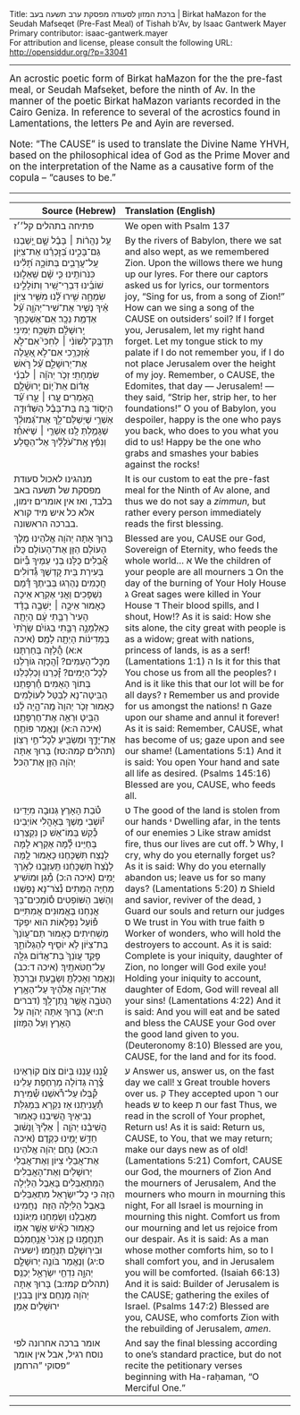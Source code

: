 <html>
<head></head>
<body>
Title: ברכת המזון לסעודה מפסקת ערב תשעה בעב | Birkat haMazon for the Seudah Mafseqet (Pre-Fast Meal) of Tishah b'Av, by Isaac Gantwerk Mayer<br />
Primary contributor: isaac-gantwerk.mayer<br />
For attribution and license, please consult the following URL: <a href="http://opensiddur.org/?p=33041">http://opensiddur.org/?p=33041</a>
<p />
<hr />

<div class="english" style="font-size: 1.2em;">
An acrostic poetic form of Birkat haMazon for the the pre-fast meal, or Seudah Mafseḳet, before the ninth of Av. In the manner of the poetic Birkat haMazon variants recorded in the Cairo Geniza. In reference to several of the acrostics found in Lamentations, the letters Pe and Ayin are reversed.

Note: “The CAUSE” is used to translate the Divine Name YHVH, based on the philosophical idea of God as the Prime Mover and on the interpretation of the Name as a causative form of the copula – “causes to be.”
</div>

<hr />

<table style="margin-left: auto;margin-right: auto;" class="draggable">
<thead><tr><th id="x" style="text-align: right;">Source (Hebrew)</th><th style="text-align: left;">Translation (English)</th></tr></thead>
<tbody>
<tr><td style="vertical-align:top;">
<div class="liturgy"><span lang="he">
<span class="instruction">פתיחה בתהלים קל׳׳ז</span>
</span></div></td>
 
<td style="vertical-align:top;">
<div class="english">
<span class="instruction">We open with Psalm 137</span>
</div></td></tr>


<tr><td style="vertical-align:top;">
<div class="liturgy"><span lang="he">
עַ֥ל נַהֲר֨וֹת ׀ בָּבֶ֗ל 
שָׁ֣ם יָ֭שַׁבְנוּ גַּם־בָּכִ֑ינוּ בְּ֝זׇכְרֵ֗נוּ אֶת־צִיּֽוֹן׃
עַֽל־עֲרָבִ֥ים בְּתוֹכָ֑הּ תָּ֝לִ֗ינוּ כִּנֹּרוֹתֵֽינוּ׃
כִּ֤י שָׁ֨ם שְֽׁאֵל֢וּנוּ שׁוֹבֵ֡ינוּ דִּבְרֵי־שִׁ֭יר וְתוֹלָלֵ֣ינוּ שִׂמְחָ֑ה 
שִׁ֥ירוּ לָ֗֝נוּ מִשִּׁ֥יר צִיּֽוֹן׃
אֵ֗יךְ נָשִׁ֥יר אֶת־שִׁיר־יְהֹוָ֑ה עַ֗֝ל אַדְמַ֥ת נֵכָֽר׃
אִֽם־אֶשְׁכָּחֵ֥ךְ יְֽרוּשָׁלָ֗&#x200d;ִם תִּשְׁכַּ֥ח יְמִינִֽי׃
תִּדְבַּֽק־לְשׁוֹנִ֨י ׀ לְחִכִּי֮ אִם־לֹ֢א אֶ֫זְכְּרֵ֥כִי 
אִם־לֹ֣א אַ֭עֲלֶה אֶת־יְרוּשָׁלַ֑&#x200d;ִם עַ֗֝ל רֹ֣אשׁ שִׂמְחָתִֽי׃
זְכֹ֤ר יְהֹוָ֨ה ׀ לִבְנֵ֬י אֱד֗וֹם אֵת֮ י֤וֹם יְֽרוּשָׁ֫לָ֥&#x200d;ִם הָ֭אֹ֣מְרִים
עָ֤רוּ ׀ עָ֑רוּ עַ֗֝ד הַיְס֥וֹד בָּֽהּ׃
בַּת־בָּבֶ֗ל הַשְּׁד֫וּדָ֥ה אַשְׁרֵ֥י שֶׁיְשַׁלֶּם־לָ֑ךְ 
אֶת־גְּ֝מוּלֵ֗ךְ שֶׁגָּמַ֥לְתְּ לָֽנוּ׃
אַשְׁרֵ֤י ׀ שֶׁיֹּאחֵ֓ז וְנִפֵּ֬ץ אֶֽת־עֹ֝לָלַ֗יִךְ אֶל־הַסָּֽלַע׃
</span></div></td>
 
<td style="vertical-align:top;">
<div class="english">
By the rivers of Babylon, 
there we sat and also wept, as we remembered Zion. 
Upon the willows there we hung up our lyres. 
For there our captors asked us for lyrics, our tormentors joy, 
“Sing for us, from a song of Zion!” 
How can we sing a song of the CAUSE on outsiders’ soil? 
If I forget you, Jerusalem, let my right hand forget. 
Let my tongue stick to my palate if I do not remember you, 
if I do not place Jerusalem over the height of my joy. 
Remember, o CAUSE, the Edomites, that day — Jerusalem! — they said, 
“Strip her, strip her, to her foundations!” 
O you of Babylon, you despoiler, happy is the one who pays you back, 
who does to you what you did to us! 
Happy be the one who grabs and smashes your babies against the rocks!
</div></td></tr>


<tr><td style="vertical-align:top;">
<div class="liturgy"><span lang="he">
<span class="instruction">מנהגינו לאכול סעודת מפסקת של תשעה באב בלבד, ואז אין אומרים זימון, 
אלא כל איש מיד קורא בברכה הראשונה.</span>
</span></div></td>
 
<td style="vertical-align:top;">
<div class="english">
<span class="instruction">It is our custom to eat the pre-fast meal for the Ninth of Av alone, and thus we do not say a <em>zimmun</em>, 
but rather every person immediately reads the first blessing.</span>
</div></td></tr>


<tr><td style="vertical-align:top;">
<div class="liturgy"><span lang="he">
בָּרוּךְ אַתָּה 
יְהֹוָה אֱלֹהֵינוּ
מֶלֶךְ הָעוֹלָם 
הַזָּן אֶת־הָעוֹלָם כֻּלּוֹ׃
אֲ֯בֵלִים כֻּלָּנוּ בְּנֵי עַמֶּיךָ
בְּ֯יוֹם בְּעִירַת בֵּית קׇדְשֶׁךָ
גְּ֯דוֹלִים חֲכָמִים נֶהֶרְגוּ בְּבֵיתֶךָ
דָּ֯מָם נִשְׁפָּכִים וַאֲנִי אֶקְרָא אֵיכָה
כָּאָמוּר	אֵיכָ֣ה ׀ יָשְׁבָ֣ה בָדָ֗ד 
הָעִיר֙ רַבָּ֣תִי עָ֔ם הָיְתָ֖ה כְּאַלְמָנָ֑ה 
רַּבָּ֣תִי בַגּוֹיִ֗ם שָׂרָ֙תִי֙ בַּמְּדִינ֔וֹת הָיְתָ֖ה לָמַֽס׃ <span class="citation">(איכה א:א)</span>
הֲ֯לָזָה בְּחַרְתָּנוּ מִכׇּל־הָעַמִּים?
וְ֯הֲכָזָה גּוֹרָלֵנוּ לְכׇל־הַיָּמִים?
זׇ֯כְרֵנוּ וְכַלְכְּלֵנוּ בְּתוֹךְ הָאֻמִּים
חֶ֯רְפָּתֵנוּ הַבִּיטָה־נָא לְבַטֵּל לְעוֹלָמִים
כָּאָמוּר	זְכֹ֤ר יְהוָה֙ מֶֽה־הָ֣יָה לָ֔נוּ 
הַבִּ֖יטָ וּרְאֵ֥ה אֶת־חֶרְפָּתֵֽנוּ׃ <span class="citation">(איכה ה:א)</span>
וְנֶאֱמַר	פּוֹתֵ֥חַ אֶת־יָדֶ֑ךָ 
וּמַשְׂבִּ֖יעַ לְכׇל־חַ֣י רָצֽוֹן׃ <span class="citation">(תהלים קמה:טז)</span>
בָּרוּךְ אַתָּה יְהֹוָה 
הַזָּן אֶת־הַכּל׃
</span></div></td>
 
<td style="vertical-align:top;">
<div class="english">
Blessed are you, 
CAUSE our God, 
Sovereign of Eternity, 
who feeds the whole world…
א We the children of your people are all mourners 
ב On the day of the burning of Your Holy House
ג Great sages were killed in Your House
ד Their blood spills, and I shout, How!?
As it is said: How she sits alone, 
the city great with people is as a widow; 
great with nations, princess of lands, is as a serf! <span class="citation">(Lamentations 1:1)</span>
ה Is it for this that You chose us from all the peoples?
ו And is it like this that our lot will be for all days?
ז Remember us and provide for us amongst the nations!
ח Gaze upon our shame and annul it forever!
As it is said: Remember, CAUSE, what has become of us; 
gaze upon and see our shame! <span class="citation">(Lamentations 5:1)</span>
And it is said: You open Your hand 
and sate all life as desired. <span class="citation">(Psalms 145:16)</span>
Blessed are you, CAUSE, 
who feeds all.
</div></td></tr>


<tr><td style="vertical-align:top;">
<div class="liturgy"><span lang="he">
טֹ֯בַת הָאָרֶץ גְּנוּבָה מִיָּדֵינוּ
י֯וֹשְׁבֵי מֶשֶׁךְ בְּאָהֳלִי אוֹיְבֵינוּ
כְּ֯קַשׁ בְּמוֹ־אֵשׁ כֵּן נִקְצַרְנוּ בְּחַיֵּינוּ
לָ֯מָּה אֶקְרָא לָמָּה לָנֶצַח תִּשְׁכָּחֶנּוּ
כָּאָמוּר	לָ֤מָּה לָנֶ֙צַח֙ תִּשְׁכָּחֵ֔נוּ 
תַּֽעַזְבֵ֖נוּ לְאֹ֥רֶךְ יָמִֽים׃ <span class="citation">(איכה ה:כ)</span>
מָ֯גֵן וּמוֹשִׁיעַ מְחַיֶּה הַמֵּתִים
נְ֯צֹר־נָא נָפְשֵׁנוּ וְהַשֵּׁב הַשּׁוֹפְטִים
ס֯וֹמְכִים־בָּךְ אֲנַחְנוּ בֶּאֱמוּנִים אֲמִתִּיִּים
פּ֯וֹעֵל נִפְלָאוֹת הוּא יִפְקֹד מַשְׁחִיתִים
כָּאָמוּר	תַּם־עֲוֺנֵךְ֙ בַּת־צִיּ֔וֹן 
לֹ֥א יוֹסִ֖יף לְהַגְלוֹתֵ֑ךְ 
פָּקַ֤ד עֲוֺנֵךְ֙ בַּת־אֱד֔וֹם 
גִּלָּ֖ה עַל־חַטֹּאתָֽיִךְ׃ <span class="citation">(איכה ד:כב)</span>
וְנֶאֱמַר	וְאָכַלְתָּ֖ 
וְשָׂבָ֑עְתָּ 
וּבֵֽרַכְתָּ֙ אֶת־יְהֹוָ֣ה אֱלֹהֶ֔יךָ עַל־הָאָ֥רֶץ הַטֹּבָ֖ה אֲשֶׁ֥ר נָֽתַן־לָֽךְ׃ <span class="citation">(דברים ח:יא)</span>
בָּרוּךְ אַתָּה יְהֹוָה 
עַל הָאָרֶץ וְעַל הַמָּזוֹן׃
</span></div></td>
 
<td style="vertical-align:top;">
<div class="english">
ט The good of the land is stolen from our hands
י Dwelling afar, in the tents of our enemies
כ Like straw amidst fire, thus our lives are cut off.
ל Why, I cry, why do you eternally forget us?
As it is said: Why do you eternally abandon us; 
leave us for so many days? <span class="citation">(Lamentations 5:20)</span>
מ Shield and savior, reviver of the dead,
נ Guard our souls and return our judges
ס We trust in You with true faith
פ Worker of wonders, who will hold the destroyers to account.
As it is said: Complete is your iniquity, daughter of Zion, 
no longer will God exile you! 
Holding your iniquity to account, daughter of Edom, 
God will reveal all your sins! <span class="citation">(Lamentations 4:22)</span>
And it is said: And you will eat 
and be sated 
and bless the CAUSE your God over the good land given to you. <span class="citation">(Deuteronomy 8:10)</span>
Blessed are you, CAUSE, 
for the land and for its food.
</div></td></tr>


<tr><td style="vertical-align:top;">
<div class="liturgy"><span lang="he">
עֲ֯נֵנוּ עֲנֵנוּ בְּיוֹם צוֹם קוֹרְאֵינוּ
צָ֯רָה גְּדוֹלָה מְרַחֶפֶת עָלֵינוּ
קִ֯בְּלוּ עַל־רֹ֯אשֵׁנוּ שְׁ֯מִירַת תַּ֯עֲנִיתֵנוּ
אָז נִקְרָא בִּמְגִלַּת נְבִיאֶיךָ הֲשִׁיבֵנוּ
כָּאָמוּר	הֲשִׁיבֵ֨נוּ יְהֹוָ֤ה ׀ אֵלֶ֙יךָ֙ וְֽנָשׁ֔וּבָ
חַדֵּ֥שׁ יָמֵ֖ינוּ כְּקֶֽדֶם׃ <span class="citation">(איכה ה:כא)</span>
נַחֵם יְהֹוָה אֱלהֵינוּ אֶת־אֲבֵלֵי צִיּוֹן 
וְ‏אֶת־אֲבֵלֵי יְרוּשָׁלַיִם
וְאֶת־הָאֲבֵלִים הַמִּתְאַבְּלִים בָּאֵבֶל הַלַּיְלָה הַזֶּה
כִּי כׇל־יִשְׂרָאֵל מִתְאַבְּלִים בְּאֵבֶל הַלַּיְלָה הַזֶּה׃ 
נַחֲמִינוּ מֵאֶבְלֵנוּ וְשַׂמְּחֵנוּ מִיְּגוֹנֵנוּ׃
כָּאָמוּר	כְּאִ֕ישׁ אֲשֶׁ֥ר אִמּ֖וֹ תְּנַחֲמֶ֑נּוּ 
כֵּ֤ן אָֽנֹכִי֙ אֲנַ֣חֶמְכֶ֔ם וּבִירֽוּשָׁלִַ֖ם תְּנֻחָֽמוּ׃ <span class="citation">(ישעיה ס:יג)</span>
וְנֶאֱמַר	בֹּונֵ֣ה יְרוּשָׁלִַ֣ם יְהוָ֑ה 
נִדְחֵ֖י יִשְׂרָאֵ֣ל יְכַנֵּֽס׃ <span class="citation">(תהלים קמז:ב)</span>
בָּרוּךְ אַתָּה יְהֹוָה 
מְנַחֵם צִיּוֹן בְּבִנְיַן ירוּשָׁלַיִם 
אָמֵן׃
</span></div></td>
 
<td style="vertical-align:top;">
<div class="english">
ע Answer us, answer us, on the fast day we call!
צ Great trouble hovers over us.
ק They accepted upon ר our heads ש to keep ת our fast
Thus, we read in the scroll of Your prophet, Return us! 
As it is said: Return us, CAUSE, to You, that we may return; 
make our days new as of old! <span class="citation">(Lamentations 5:21)</span>
Comfort, CAUSE our God, the mourners of Zion
And the mourners of Jerusalem,
And the mourners who mourn in mourning this night,
For all Israel is mourning in mourning this night.
Comfort us from our mourning and let us rejoice from our despair.
As it is said: As a man whose mother comforts him, 
so to I shall comfort you, and in Jerusalem you will be comforted. <span class="citation">(Isaiah 66:13)</span>
And it is said: Builder of Jerusalem is the CAUSE; 
gathering the exiles of Israel. <span class="citation">(Psalms 147:2)</span>
Blessed are you, CAUSE, 
who comforts Zion with the rebuilding of Jerusalem, 
<em>amen</em>.
</div></td></tr>


<tr><td style="vertical-align:top;">
<div class="liturgy"><span lang="he">
<span class="instruction">אומר ברכה אחרונה לפי נוסח רגיל, 
אבל אין אומר פסוקי ”הרחמן“</span>
</span></div></td>
 
<td style="vertical-align:top;">
<div class="english">
<span class="instruction">And say the final blessing according to one’s standard practice, 
but do not recite the petitionary verses beginning with Ha-raḥaman, “O Merciful One.”</span>
</div></td></tr>
</tbody></table>

<hr />

&nbsp;
</body>
</html>